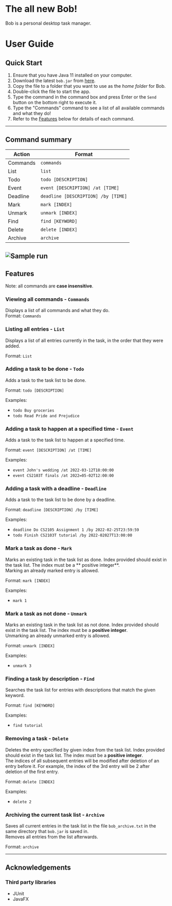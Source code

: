 # The all new Bob!

Bob is a personal desktop task manager.

# User Guide

## Quick Start

1. Ensure that you have Java 11 installed on your computer.
2. Download the latest `bob.jar` from [here](https://github.com/justinekoh/ip/releases/download/v1.2/bob.jar).
3. Copy the file to a folder that you want to use as the _home folder_ for Bob.
4. Double-click the file to start the app.
5. Type the command in the command box and press Enter or the `Send` button on the bottom right to execute it.
6. Type the "Commands" command to see a list of all available commands and what they do!
7. Refer to the [Features](https://github.com/justinekoh/ip/blob/master/docs/README.md#features) below for details of each command.

---

## Command summary

| Action    | Format                              |
|-----------|-------------------------------------|
| Commands  | `commands`                          |
| List      | `list`                              |
| Todo      | `todo [DESCRIPTION]`                |
| Event     | `event [DESCRIPTION] /at [TIME]`    |
| Deadline  | `deadline [DESCRIPTION] /by [TIME]` |
| Mark      | `mark [INDEX]`                      |
| Unmark    | `unmark [INDEX]`                    |
| Find      | `find [KEYWORD] `                   |
| Delete    | `delete [INDEX]`                    |
| Archive   | `archive`                           |

![Sample run](https://justinekoh.github.io/ip/Ui.png)
---

## Features

Note: all commands are **case insensitive**.

### Viewing all commands - `Commands`

Displays a list of all commands and what they do.  
Format: `Commands`

### Listing all entries - `List`

Displays a list of all entries currently in the task, in the order that they were added.

Format: `List`

### Adding a task to be done - `Todo`

Adds a task to the task list to be done.

Format: `todo [DESCRIPTION]`

Examples:

- `todo Buy groceries`
- `todo Read Pride and Prejudice`

### Adding a task to happen at a specified time - `Event`

Adds a task to the task list to happen at a specified time.

Format: `event [DESCRIPTION] /at [TIME]`

Examples:

- `event John's wedding /at 2022-03-12T18:00:00`
- `event CS2103T finals /at 2022=05-02T12:00:00`

### Adding a task with a deadline - `Deadline`

Adds a task to the task list to be done by a deadline.

Format: `deadline [DESCRIPTION] /by [TIME]`

Examples:

- `deadline Do CS2105 Assignment 1 /by 2022-02-25T23:59:59`
- `todo Finish CS2103T tutorial /by 2022-02027T13:00:00`

### Mark a task as done - `Mark`

Marks an existing task in the task list as done. Index provided should exist in the task list. The index must be a **
positive integer**.  
Marking an already marked entry is allowed.

Format: `mark [INDEX]`

Examples:

- `mark 1`

### Mark a task as not done - `Unmark`

Marks an existing task in the task list as not done. Index provided should exist in the task list. The index must be
a **positive integer**.  
Unmarking an already unmarked entry is allowed.

Format: `unmark [INDEX]`

Examples:

- `unmark 3`

### Finding a task by description - `Find`

Searches the task list for entries with descriptions that match the given keyword.

Format: `find [KEYWORD]`

Examples:

- `find tutorial`

### Removing a task - `Delete`

Deletes the entry specified by given index from the task list. Index provided should exist in the task list. The index
must be a **positive integer**.  
The indices of all subsequent entries will be modified after deletion of an entry before it. For example, the index of
the 3rd entry will be 2 after deletion of the first entry.

Format: `delete [INDEX]`

Examples:

- `delete 2`

### Archiving the current task list - `Archive`

Saves all current entries in the task list in the file `bob_archive.txt` in the same directory that `bob.jar` is saved in.  
Removes all entries from the list afterwards.

Format: `archive`

--- 

## Acknowledgements

### Third party libraries

- JUnit
- JavaFX
